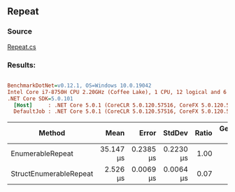 ﻿## Repeat

### Source
[Repeat.cs](../../src/StructLinq.Benchmark/Repeat.cs)

### Results:
``` ini

BenchmarkDotNet=v0.12.1, OS=Windows 10.0.19042
Intel Core i7-8750H CPU 2.20GHz (Coffee Lake), 1 CPU, 12 logical and 6 physical cores
.NET Core SDK=5.0.101
  [Host]     : .NET Core 5.0.1 (CoreCLR 5.0.120.57516, CoreFX 5.0.120.57516), X64 RyuJIT
  DefaultJob : .NET Core 5.0.1 (CoreCLR 5.0.120.57516, CoreFX 5.0.120.57516), X64 RyuJIT


```
|                 Method |      Mean |     Error |    StdDev | Ratio | Gen 0 | Gen 1 | Gen 2 | Allocated |
|----------------------- |----------:|----------:|----------:|------:|------:|------:|------:|----------:|
|       EnumerableRepeat | 35.147 μs | 0.2385 μs | 0.2230 μs |  1.00 |     - |     - |     - |      32 B |
| StructEnumerableRepeat |  2.526 μs | 0.0069 μs | 0.0064 μs |  0.07 |     - |     - |     - |         - |
